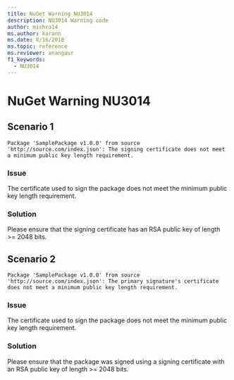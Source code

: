 ```yaml
---
title: NuGet Warning NU3014
description: NU3014 Warning code
author: mishra14
ms.author: karann
ms.date: 8/16/2018
ms.topic: reference
ms.reviewer: anangaur
f1_keywords: 
  - NU3014
---
```


# NuGet Warning NU3014

## Scenario 1

```
Package 'SamplePackage v1.0.0' from source 'http://source.com/index.json': The signing certificate does not meet a minimum public key length requirement.
```

### Issue

The certificate used to sign the package does not meet the minimum public key length requirement.


### Solution

Please ensure that the signing certificate has an RSA public key of length >= 2048 bits.



## Scenario 2

```
Package 'SamplePackage v1.0.0' from source 'http://source.com/index.json': The primary signature's certificate does not meet a minimum public key length requirement.
```

### Issue

The certificate used to sign the package does not meet the minimum public key length requirement.


### Solution

Please ensure that the package was signed using a signing certificate with an RSA public key of length >= 2048 bits.


